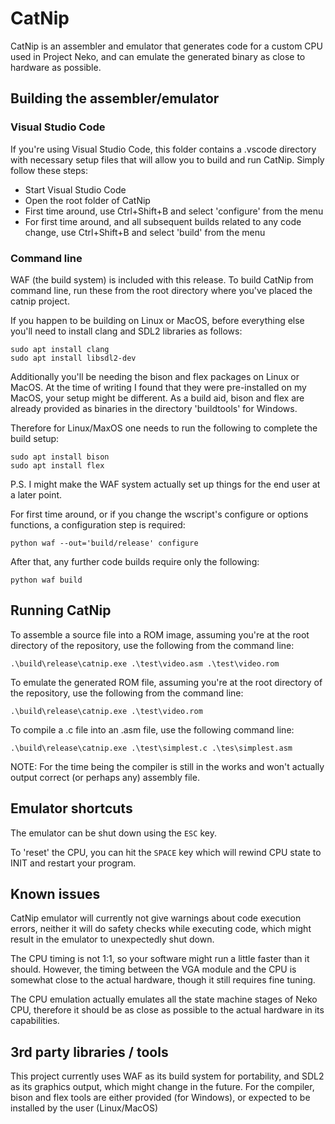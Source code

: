 # CatNip

CatNip is an assembler and emulator that generates code for a custom CPU used in Project Neko, and can emulate the generated binary as close to hardware as possible.

## Building the assembler/emulator

### Visual Studio Code
If you're using Visual Studio Code, this folder contains a .vscode directory with necessary setup files that will allow you to build and run CatNip. Simply follow these steps:

* Start Visual Studio Code
* Open the root folder of CatNip
* First time around, use Ctrl+Shift+B and select 'configure' from the menu
* For first time around, and all subsequent builds related to any code change, use Ctrl+Shift+B and select 'build' from the menu

### Command line
WAF (the build system) is included with this release. To build CatNip from command line, run these from the root directory where you've placed the catnip project.

If you happen to be building on Linux or MacOS, before everything else you'll need to install clang and SDL2 libraries as follows:
```
sudo apt install clang
sudo apt install libsdl2-dev
```

Additionally you'll be needing the bison and flex packages on Linux or MacOS. At the time of writing I found that they were pre-installed on my MacOS, your setup might be different. As a build aid, bison and flex are already provided as binaries in the directory 'buildtools' for Windows.

Therefore for Linux/MaxOS one needs to run the following to complete the build setup:
```
sudo apt install bison
sudo apt install flex
```

P.S. I might make the WAF system actually set up things for the end user at a later point.

For first time around, or if you change the wscript's configure or options functions, a configuration step is required:
```
python waf --out='build/release' configure
```

After that, any further code builds require only the following:
```
python waf build
```

## Running CatNip

To assemble a source file into a ROM image, assuming you're at the root directory of the repository, use the following from the command line:

```
.\build\release\catnip.exe .\test\video.asm .\test\video.rom
```

To emulate the generated ROM file, assuming you're at the root directory of the repository, use the following from the command line:

```
.\build\release\catnip.exe .\test\video.rom
```

To compile a .c file into an .asm file, use the following command line:

```
.\build\release\catnip.exe .\test\simplest.c .\tes\simplest.asm
```

NOTE: For the time being the compiler is still in the works and won't actually output correct (or perhaps any) assembly file.

## Emulator shortcuts

The emulator can be shut down using the `ESC` key.

To 'reset' the CPU, you can hit the `SPACE` key which will rewind CPU state to INIT and restart your program.

## Known issues

CatNip emulator will currently not give warnings about code execution errors, neither it will do safety checks while executing code, which might result in the emulator to unexpectedly shut down.

The CPU timing is not 1:1, so your software might run a little faster than it should. However, the timing between the VGA module and the CPU is somewhat close to the actual hardware, though it still requires fine tuning.

The CPU emulation actually emulates all the state machine stages of Neko CPU, therefore it should be as close as possible to the actual hardware in its capabilities.

## 3rd party libraries / tools

This project currently uses WAF as its build system for portability, and SDL2 as its graphics output, which might change in the future. For the compiler, bison and flex tools are either provided (for Windows), or expected to be installed by the user (Linux/MacOS)